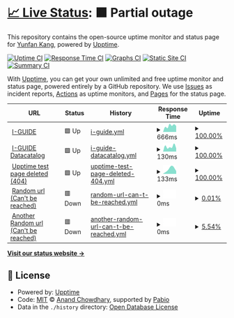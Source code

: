 # [📈 Live Status](https://yunfankang.github.io/upptime): <!--live status--> **🟧 Partial outage**

This repository contains the open-source uptime monitor and status page for [Yunfan Kang](https://yunfankang.github.io/upptime), powered by [Upptime](https://github.com/upptime/upptime).

[![Uptime CI](https://github.com/yunfankang/upptime/workflows/Uptime%20CI/badge.svg)](https://github.com/yunfankang/upptime/actions?query=workflow%3A%22Uptime+CI%22)
[![Response Time CI](https://github.com/yunfankang/upptime/workflows/Response%20Time%20CI/badge.svg)](https://github.com/yunfankang/upptime/actions?query=workflow%3A%22Response+Time+CI%22)
[![Graphs CI](https://github.com/yunfankang/upptime/workflows/Graphs%20CI/badge.svg)](https://github.com/yunfankang/upptime/actions?query=workflow%3A%22Graphs+CI%22)
[![Static Site CI](https://github.com/yunfankang/upptime/workflows/Static%20Site%20CI/badge.svg)](https://github.com/yunfankang/upptime/actions?query=workflow%3A%22Static+Site+CI%22)
[![Summary CI](https://github.com/yunfankang/upptime/workflows/Summary%20CI/badge.svg)](https://github.com/yunfankang/upptime/actions?query=workflow%3A%22Summary+CI%22)

With [Upptime](https://upptime.js.org), you can get your own unlimited and free uptime monitor and status page, powered entirely by a GitHub repository. We use [Issues](https://github.com/yunfankang/upptime/issues) as incident reports, [Actions](https://github.com/yunfankang/upptime/actions) as uptime monitors, and [Pages](https://yunfankang.github.io/upptime) for the status page.

<!--start: status pages-->
<!-- This summary is generated by Upptime (https://github.com/upptime/upptime) -->
<!-- Do not edit this manually, your changes will be overwritten -->
<!-- prettier-ignore -->
| URL | Status | History | Response Time | Uptime |
| --- | ------ | ------- | ------------- | ------ |
| <img alt="" src="https://icons.duckduckgo.com/ip3/iguide.illinois.edu.ico" height="13"> [I-GUIDE](https://iguide.illinois.edu) | 🟩 Up | [i-guide.yml](https://github.com/YunfanKang/upptime/commits/HEAD/history/i-guide.yml) | <details><summary><img alt="Response time graph" src="./graphs/i-guide/response-time-week.png" height="20"> 666ms</summary><br><a href="https://yunfankang.github.io/upptime/history/i-guide"><img alt="Response time 666" src="https://img.shields.io/endpoint?url=https%3A%2F%2Fraw.githubusercontent.com%2FYunfanKang%2Fupptime%2FHEAD%2Fapi%2Fi-guide%2Fresponse-time.json"></a><br><a href="https://yunfankang.github.io/upptime/history/i-guide"><img alt="24-hour response time 666" src="https://img.shields.io/endpoint?url=https%3A%2F%2Fraw.githubusercontent.com%2FYunfanKang%2Fupptime%2FHEAD%2Fapi%2Fi-guide%2Fresponse-time-day.json"></a><br><a href="https://yunfankang.github.io/upptime/history/i-guide"><img alt="7-day response time 666" src="https://img.shields.io/endpoint?url=https%3A%2F%2Fraw.githubusercontent.com%2FYunfanKang%2Fupptime%2FHEAD%2Fapi%2Fi-guide%2Fresponse-time-week.json"></a><br><a href="https://yunfankang.github.io/upptime/history/i-guide"><img alt="30-day response time 666" src="https://img.shields.io/endpoint?url=https%3A%2F%2Fraw.githubusercontent.com%2FYunfanKang%2Fupptime%2FHEAD%2Fapi%2Fi-guide%2Fresponse-time-month.json"></a><br><a href="https://yunfankang.github.io/upptime/history/i-guide"><img alt="1-year response time 666" src="https://img.shields.io/endpoint?url=https%3A%2F%2Fraw.githubusercontent.com%2FYunfanKang%2Fupptime%2FHEAD%2Fapi%2Fi-guide%2Fresponse-time-year.json"></a></details> | <details><summary><a href="https://yunfankang.github.io/upptime/history/i-guide">100.00%</a></summary><a href="https://yunfankang.github.io/upptime/history/i-guide"><img alt="All-time uptime 100.00%" src="https://img.shields.io/endpoint?url=https%3A%2F%2Fraw.githubusercontent.com%2FYunfanKang%2Fupptime%2FHEAD%2Fapi%2Fi-guide%2Fuptime.json"></a><br><a href="https://yunfankang.github.io/upptime/history/i-guide"><img alt="24-hour uptime 100.00%" src="https://img.shields.io/endpoint?url=https%3A%2F%2Fraw.githubusercontent.com%2FYunfanKang%2Fupptime%2FHEAD%2Fapi%2Fi-guide%2Fuptime-day.json"></a><br><a href="https://yunfankang.github.io/upptime/history/i-guide"><img alt="7-day uptime 100.00%" src="https://img.shields.io/endpoint?url=https%3A%2F%2Fraw.githubusercontent.com%2FYunfanKang%2Fupptime%2FHEAD%2Fapi%2Fi-guide%2Fuptime-week.json"></a><br><a href="https://yunfankang.github.io/upptime/history/i-guide"><img alt="30-day uptime 100.00%" src="https://img.shields.io/endpoint?url=https%3A%2F%2Fraw.githubusercontent.com%2FYunfanKang%2Fupptime%2FHEAD%2Fapi%2Fi-guide%2Fuptime-month.json"></a><br><a href="https://yunfankang.github.io/upptime/history/i-guide"><img alt="1-year uptime 100.00%" src="https://img.shields.io/endpoint?url=https%3A%2F%2Fraw.githubusercontent.com%2FYunfanKang%2Fupptime%2FHEAD%2Fapi%2Fi-guide%2Fuptime-year.json"></a></details>
| <img alt="" src="https://icons.duckduckgo.com/ip3/iguide.cuahsi.io.ico" height="13"> [I-GUIDE Datacatalog](https://iguide.cuahsi.io) | 🟩 Up | [i-guide-datacatalog.yml](https://github.com/YunfanKang/upptime/commits/HEAD/history/i-guide-datacatalog.yml) | <details><summary><img alt="Response time graph" src="./graphs/i-guide-datacatalog/response-time-week.png" height="20"> 130ms</summary><br><a href="https://yunfankang.github.io/upptime/history/i-guide-datacatalog"><img alt="Response time 130" src="https://img.shields.io/endpoint?url=https%3A%2F%2Fraw.githubusercontent.com%2FYunfanKang%2Fupptime%2FHEAD%2Fapi%2Fi-guide-datacatalog%2Fresponse-time.json"></a><br><a href="https://yunfankang.github.io/upptime/history/i-guide-datacatalog"><img alt="24-hour response time 130" src="https://img.shields.io/endpoint?url=https%3A%2F%2Fraw.githubusercontent.com%2FYunfanKang%2Fupptime%2FHEAD%2Fapi%2Fi-guide-datacatalog%2Fresponse-time-day.json"></a><br><a href="https://yunfankang.github.io/upptime/history/i-guide-datacatalog"><img alt="7-day response time 130" src="https://img.shields.io/endpoint?url=https%3A%2F%2Fraw.githubusercontent.com%2FYunfanKang%2Fupptime%2FHEAD%2Fapi%2Fi-guide-datacatalog%2Fresponse-time-week.json"></a><br><a href="https://yunfankang.github.io/upptime/history/i-guide-datacatalog"><img alt="30-day response time 130" src="https://img.shields.io/endpoint?url=https%3A%2F%2Fraw.githubusercontent.com%2FYunfanKang%2Fupptime%2FHEAD%2Fapi%2Fi-guide-datacatalog%2Fresponse-time-month.json"></a><br><a href="https://yunfankang.github.io/upptime/history/i-guide-datacatalog"><img alt="1-year response time 130" src="https://img.shields.io/endpoint?url=https%3A%2F%2Fraw.githubusercontent.com%2FYunfanKang%2Fupptime%2FHEAD%2Fapi%2Fi-guide-datacatalog%2Fresponse-time-year.json"></a></details> | <details><summary><a href="https://yunfankang.github.io/upptime/history/i-guide-datacatalog">100.00%</a></summary><a href="https://yunfankang.github.io/upptime/history/i-guide-datacatalog"><img alt="All-time uptime 100.00%" src="https://img.shields.io/endpoint?url=https%3A%2F%2Fraw.githubusercontent.com%2FYunfanKang%2Fupptime%2FHEAD%2Fapi%2Fi-guide-datacatalog%2Fuptime.json"></a><br><a href="https://yunfankang.github.io/upptime/history/i-guide-datacatalog"><img alt="24-hour uptime 100.00%" src="https://img.shields.io/endpoint?url=https%3A%2F%2Fraw.githubusercontent.com%2FYunfanKang%2Fupptime%2FHEAD%2Fapi%2Fi-guide-datacatalog%2Fuptime-day.json"></a><br><a href="https://yunfankang.github.io/upptime/history/i-guide-datacatalog"><img alt="7-day uptime 100.00%" src="https://img.shields.io/endpoint?url=https%3A%2F%2Fraw.githubusercontent.com%2FYunfanKang%2Fupptime%2FHEAD%2Fapi%2Fi-guide-datacatalog%2Fuptime-week.json"></a><br><a href="https://yunfankang.github.io/upptime/history/i-guide-datacatalog"><img alt="30-day uptime 100.00%" src="https://img.shields.io/endpoint?url=https%3A%2F%2Fraw.githubusercontent.com%2FYunfanKang%2Fupptime%2FHEAD%2Fapi%2Fi-guide-datacatalog%2Fuptime-month.json"></a><br><a href="https://yunfankang.github.io/upptime/history/i-guide-datacatalog"><img alt="1-year uptime 100.00%" src="https://img.shields.io/endpoint?url=https%3A%2F%2Fraw.githubusercontent.com%2FYunfanKang%2Fupptime%2FHEAD%2Fapi%2Fi-guide-datacatalog%2Fuptime-year.json"></a></details>
| <img alt="" src="https://icons.duckduckgo.com/ip3/yunfankang.github.io.ico" height="13"> [Upptime test page deleted (404)](https://yunfankang.github.io/uptime-test-for-iguide) | 🟩 Up | [upptime-test-page-deleted-404.yml](https://github.com/YunfanKang/upptime/commits/HEAD/history/upptime-test-page-deleted-404.yml) | <details><summary><img alt="Response time graph" src="./graphs/upptime-test-page-deleted-404/response-time-week.png" height="20"> 133ms</summary><br><a href="https://yunfankang.github.io/upptime/history/upptime-test-page-deleted-404"><img alt="Response time 133" src="https://img.shields.io/endpoint?url=https%3A%2F%2Fraw.githubusercontent.com%2FYunfanKang%2Fupptime%2FHEAD%2Fapi%2Fupptime-test-page-deleted-404%2Fresponse-time.json"></a><br><a href="https://yunfankang.github.io/upptime/history/upptime-test-page-deleted-404"><img alt="24-hour response time 133" src="https://img.shields.io/endpoint?url=https%3A%2F%2Fraw.githubusercontent.com%2FYunfanKang%2Fupptime%2FHEAD%2Fapi%2Fupptime-test-page-deleted-404%2Fresponse-time-day.json"></a><br><a href="https://yunfankang.github.io/upptime/history/upptime-test-page-deleted-404"><img alt="7-day response time 133" src="https://img.shields.io/endpoint?url=https%3A%2F%2Fraw.githubusercontent.com%2FYunfanKang%2Fupptime%2FHEAD%2Fapi%2Fupptime-test-page-deleted-404%2Fresponse-time-week.json"></a><br><a href="https://yunfankang.github.io/upptime/history/upptime-test-page-deleted-404"><img alt="30-day response time 133" src="https://img.shields.io/endpoint?url=https%3A%2F%2Fraw.githubusercontent.com%2FYunfanKang%2Fupptime%2FHEAD%2Fapi%2Fupptime-test-page-deleted-404%2Fresponse-time-month.json"></a><br><a href="https://yunfankang.github.io/upptime/history/upptime-test-page-deleted-404"><img alt="1-year response time 133" src="https://img.shields.io/endpoint?url=https%3A%2F%2Fraw.githubusercontent.com%2FYunfanKang%2Fupptime%2FHEAD%2Fapi%2Fupptime-test-page-deleted-404%2Fresponse-time-year.json"></a></details> | <details><summary><a href="https://yunfankang.github.io/upptime/history/upptime-test-page-deleted-404">100.00%</a></summary><a href="https://yunfankang.github.io/upptime/history/upptime-test-page-deleted-404"><img alt="All-time uptime 100.00%" src="https://img.shields.io/endpoint?url=https%3A%2F%2Fraw.githubusercontent.com%2FYunfanKang%2Fupptime%2FHEAD%2Fapi%2Fupptime-test-page-deleted-404%2Fuptime.json"></a><br><a href="https://yunfankang.github.io/upptime/history/upptime-test-page-deleted-404"><img alt="24-hour uptime 100.00%" src="https://img.shields.io/endpoint?url=https%3A%2F%2Fraw.githubusercontent.com%2FYunfanKang%2Fupptime%2FHEAD%2Fapi%2Fupptime-test-page-deleted-404%2Fuptime-day.json"></a><br><a href="https://yunfankang.github.io/upptime/history/upptime-test-page-deleted-404"><img alt="7-day uptime 100.00%" src="https://img.shields.io/endpoint?url=https%3A%2F%2Fraw.githubusercontent.com%2FYunfanKang%2Fupptime%2FHEAD%2Fapi%2Fupptime-test-page-deleted-404%2Fuptime-week.json"></a><br><a href="https://yunfankang.github.io/upptime/history/upptime-test-page-deleted-404"><img alt="30-day uptime 100.00%" src="https://img.shields.io/endpoint?url=https%3A%2F%2Fraw.githubusercontent.com%2FYunfanKang%2Fupptime%2FHEAD%2Fapi%2Fupptime-test-page-deleted-404%2Fuptime-month.json"></a><br><a href="https://yunfankang.github.io/upptime/history/upptime-test-page-deleted-404"><img alt="1-year uptime 100.00%" src="https://img.shields.io/endpoint?url=https%3A%2F%2Fraw.githubusercontent.com%2FYunfanKang%2Fupptime%2FHEAD%2Fapi%2Fupptime-test-page-deleted-404%2Fuptime-year.json"></a></details>
| <img alt="" src="https://icons.duckduckgo.com/ip3/dfdsfsfs.com.ico" height="13"> [Random url (Can't be reached)](http://dfdsfsfs.com) | 🟥 Down | [random-url-can-t-be-reached.yml](https://github.com/YunfanKang/upptime/commits/HEAD/history/random-url-can-t-be-reached.yml) | <details><summary><img alt="Response time graph" src="./graphs/random-url-can-t-be-reached/response-time-week.png" height="20"> 0ms</summary><br><a href="https://yunfankang.github.io/upptime/history/random-url-can-t-be-reached"><img alt="Response time 0" src="https://img.shields.io/endpoint?url=https%3A%2F%2Fraw.githubusercontent.com%2FYunfanKang%2Fupptime%2FHEAD%2Fapi%2Frandom-url-can-t-be-reached%2Fresponse-time.json"></a><br><a href="https://yunfankang.github.io/upptime/history/random-url-can-t-be-reached"><img alt="24-hour response time 0" src="https://img.shields.io/endpoint?url=https%3A%2F%2Fraw.githubusercontent.com%2FYunfanKang%2Fupptime%2FHEAD%2Fapi%2Frandom-url-can-t-be-reached%2Fresponse-time-day.json"></a><br><a href="https://yunfankang.github.io/upptime/history/random-url-can-t-be-reached"><img alt="7-day response time 0" src="https://img.shields.io/endpoint?url=https%3A%2F%2Fraw.githubusercontent.com%2FYunfanKang%2Fupptime%2FHEAD%2Fapi%2Frandom-url-can-t-be-reached%2Fresponse-time-week.json"></a><br><a href="https://yunfankang.github.io/upptime/history/random-url-can-t-be-reached"><img alt="30-day response time 0" src="https://img.shields.io/endpoint?url=https%3A%2F%2Fraw.githubusercontent.com%2FYunfanKang%2Fupptime%2FHEAD%2Fapi%2Frandom-url-can-t-be-reached%2Fresponse-time-month.json"></a><br><a href="https://yunfankang.github.io/upptime/history/random-url-can-t-be-reached"><img alt="1-year response time 0" src="https://img.shields.io/endpoint?url=https%3A%2F%2Fraw.githubusercontent.com%2FYunfanKang%2Fupptime%2FHEAD%2Fapi%2Frandom-url-can-t-be-reached%2Fresponse-time-year.json"></a></details> | <details><summary><a href="https://yunfankang.github.io/upptime/history/random-url-can-t-be-reached">0.01%</a></summary><a href="https://yunfankang.github.io/upptime/history/random-url-can-t-be-reached"><img alt="All-time uptime 0.01%" src="https://img.shields.io/endpoint?url=https%3A%2F%2Fraw.githubusercontent.com%2FYunfanKang%2Fupptime%2FHEAD%2Fapi%2Frandom-url-can-t-be-reached%2Fuptime.json"></a><br><a href="https://yunfankang.github.io/upptime/history/random-url-can-t-be-reached"><img alt="24-hour uptime 0.01%" src="https://img.shields.io/endpoint?url=https%3A%2F%2Fraw.githubusercontent.com%2FYunfanKang%2Fupptime%2FHEAD%2Fapi%2Frandom-url-can-t-be-reached%2Fuptime-day.json"></a><br><a href="https://yunfankang.github.io/upptime/history/random-url-can-t-be-reached"><img alt="7-day uptime 0.01%" src="https://img.shields.io/endpoint?url=https%3A%2F%2Fraw.githubusercontent.com%2FYunfanKang%2Fupptime%2FHEAD%2Fapi%2Frandom-url-can-t-be-reached%2Fuptime-week.json"></a><br><a href="https://yunfankang.github.io/upptime/history/random-url-can-t-be-reached"><img alt="30-day uptime 0.01%" src="https://img.shields.io/endpoint?url=https%3A%2F%2Fraw.githubusercontent.com%2FYunfanKang%2Fupptime%2FHEAD%2Fapi%2Frandom-url-can-t-be-reached%2Fuptime-month.json"></a><br><a href="https://yunfankang.github.io/upptime/history/random-url-can-t-be-reached"><img alt="1-year uptime 0.01%" src="https://img.shields.io/endpoint?url=https%3A%2F%2Fraw.githubusercontent.com%2FYunfanKang%2Fupptime%2FHEAD%2Fapi%2Frandom-url-can-t-be-reached%2Fuptime-year.json"></a></details>
| <img alt="" src="https://icons.duckduckgo.com/ip3/dfdsf3sfs.com.ico" height="13"> [Another Random url (Can't be reached)](http://dfdsf3sfs.com) | 🟥 Down | [another-random-url-can-t-be-reached.yml](https://github.com/YunfanKang/upptime/commits/HEAD/history/another-random-url-can-t-be-reached.yml) | <details><summary><img alt="Response time graph" src="./graphs/another-random-url-can-t-be-reached/response-time-week.png" height="20"> 0ms</summary><br><a href="https://yunfankang.github.io/upptime/history/another-random-url-can-t-be-reached"><img alt="Response time 0" src="https://img.shields.io/endpoint?url=https%3A%2F%2Fraw.githubusercontent.com%2FYunfanKang%2Fupptime%2FHEAD%2Fapi%2Fanother-random-url-can-t-be-reached%2Fresponse-time.json"></a><br><a href="https://yunfankang.github.io/upptime/history/another-random-url-can-t-be-reached"><img alt="24-hour response time 0" src="https://img.shields.io/endpoint?url=https%3A%2F%2Fraw.githubusercontent.com%2FYunfanKang%2Fupptime%2FHEAD%2Fapi%2Fanother-random-url-can-t-be-reached%2Fresponse-time-day.json"></a><br><a href="https://yunfankang.github.io/upptime/history/another-random-url-can-t-be-reached"><img alt="7-day response time 0" src="https://img.shields.io/endpoint?url=https%3A%2F%2Fraw.githubusercontent.com%2FYunfanKang%2Fupptime%2FHEAD%2Fapi%2Fanother-random-url-can-t-be-reached%2Fresponse-time-week.json"></a><br><a href="https://yunfankang.github.io/upptime/history/another-random-url-can-t-be-reached"><img alt="30-day response time 0" src="https://img.shields.io/endpoint?url=https%3A%2F%2Fraw.githubusercontent.com%2FYunfanKang%2Fupptime%2FHEAD%2Fapi%2Fanother-random-url-can-t-be-reached%2Fresponse-time-month.json"></a><br><a href="https://yunfankang.github.io/upptime/history/another-random-url-can-t-be-reached"><img alt="1-year response time 0" src="https://img.shields.io/endpoint?url=https%3A%2F%2Fraw.githubusercontent.com%2FYunfanKang%2Fupptime%2FHEAD%2Fapi%2Fanother-random-url-can-t-be-reached%2Fresponse-time-year.json"></a></details> | <details><summary><a href="https://yunfankang.github.io/upptime/history/another-random-url-can-t-be-reached">5.54%</a></summary><a href="https://yunfankang.github.io/upptime/history/another-random-url-can-t-be-reached"><img alt="All-time uptime 5.54%" src="https://img.shields.io/endpoint?url=https%3A%2F%2Fraw.githubusercontent.com%2FYunfanKang%2Fupptime%2FHEAD%2Fapi%2Fanother-random-url-can-t-be-reached%2Fuptime.json"></a><br><a href="https://yunfankang.github.io/upptime/history/another-random-url-can-t-be-reached"><img alt="24-hour uptime 5.54%" src="https://img.shields.io/endpoint?url=https%3A%2F%2Fraw.githubusercontent.com%2FYunfanKang%2Fupptime%2FHEAD%2Fapi%2Fanother-random-url-can-t-be-reached%2Fuptime-day.json"></a><br><a href="https://yunfankang.github.io/upptime/history/another-random-url-can-t-be-reached"><img alt="7-day uptime 5.54%" src="https://img.shields.io/endpoint?url=https%3A%2F%2Fraw.githubusercontent.com%2FYunfanKang%2Fupptime%2FHEAD%2Fapi%2Fanother-random-url-can-t-be-reached%2Fuptime-week.json"></a><br><a href="https://yunfankang.github.io/upptime/history/another-random-url-can-t-be-reached"><img alt="30-day uptime 5.54%" src="https://img.shields.io/endpoint?url=https%3A%2F%2Fraw.githubusercontent.com%2FYunfanKang%2Fupptime%2FHEAD%2Fapi%2Fanother-random-url-can-t-be-reached%2Fuptime-month.json"></a><br><a href="https://yunfankang.github.io/upptime/history/another-random-url-can-t-be-reached"><img alt="1-year uptime 5.54%" src="https://img.shields.io/endpoint?url=https%3A%2F%2Fraw.githubusercontent.com%2FYunfanKang%2Fupptime%2FHEAD%2Fapi%2Fanother-random-url-can-t-be-reached%2Fuptime-year.json"></a></details>

<!--end: status pages-->

[**Visit our status website →**](https://yunfankang.github.io/upptime)

## 📄 License

- Powered by: [Upptime](https://github.com/upptime/upptime)
- Code: [MIT](./LICENSE) © [Anand Chowdhary](https://anandchowdhary.com), supported by [Pabio](https://pabio.com)
- Data in the `./history` directory: [Open Database License](https://opendatacommons.org/licenses/odbl/1-0/)
